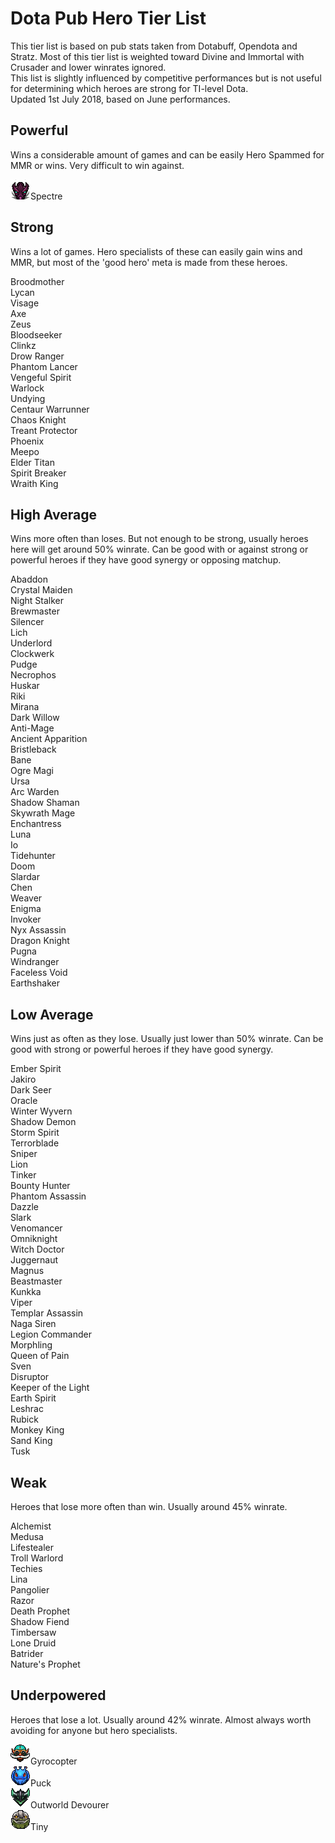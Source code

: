 # Dota Pub Hero Tier List
This tier list is based on pub stats taken from Dotabuff, Opendota and Stratz. Most of this tier list is weighted toward Divine and Immortal with Crusader and lower winrates ignored.  
This list is slightly influenced by competitive performances but is not useful for determining which heroes are strong for TI-level Dota.  
Updated 1st July 2018, based on June performances.
## Powerful
Wins a considerable amount of games and can be easily Hero Spammed for MMR or wins. Very difficult to win against.

![](/images/miniheroes/spectre.png)Spectre

## Strong
Wins a lot of games. Hero specialists of these can easily gain wins and MMR, but most of the 'good hero' meta is made from these heroes.

Broodmother  
Lycan  
Visage  
Axe  
Zeus  
Bloodseeker  
Clinkz  
Drow Ranger  
Phantom Lancer  
Vengeful Spirit  
Warlock  
Undying  
Centaur Warrunner  
Chaos Knight  
Treant Protector  
Phoenix  
Meepo  
Elder Titan  
Spirit Breaker  
Wraith King  

## High Average
Wins more often than loses. But not enough to be strong, usually heroes here will get around 50% winrate. Can be good with or against strong or powerful heroes if they have good synergy or opposing matchup.

Abaddon  
Crystal Maiden  
Night Stalker  
Brewmaster  
Silencer  
Lich  
Underlord  
Clockwerk  
Pudge  
Necrophos  
Huskar  
Riki  
Mirana  
Dark Willow  
Anti-Mage  
Ancient Apparition  
Bristleback  
Bane  
Ogre Magi  
Ursa  
Arc Warden  
Shadow Shaman  
Skywrath Mage  
Enchantress  
Luna  
Io  
Tidehunter  
Doom  
Slardar  
Chen  
Weaver  
Enigma  
Invoker  
Nyx Assassin  
Dragon Knight  
Pugna  
Windranger  
Faceless Void  
Earthshaker  

## Low Average
Wins just as often as they lose. Usually just lower than 50% winrate. Can be good with strong or powerful heroes if they have good synergy.

Ember Spirit  
Jakiro  
Dark Seer  
Oracle  
Winter Wyvern  
Shadow Demon  
Storm Spirit  
Terrorblade  
Sniper  
Lion  
Tinker  
Bounty Hunter  
Phantom Assassin  
Dazzle  
Slark  
Venomancer  
Omniknight  
Witch Doctor  
Juggernaut  
Magnus  
Beastmaster  
Kunkka  
Viper  
Templar Assassin  
Naga Siren  
Legion Commander  
Morphling  
Queen of Pain  
Sven  
Disruptor  
Keeper of the Light  
Earth Spirit  
Leshrac  
Rubick  
Monkey King  
Sand King  
Tusk  

## Weak
Heroes that lose more often than win. Usually around 45% winrate.

Alchemist  
Medusa  
Lifestealer  
Troll Warlord  
Techies  
Lina  
Pangolier  
Razor  
Death Prophet  
Shadow Fiend  
Timbersaw  
Lone Druid  
Batrider  
Nature's Prophet  

## Underpowered
Heroes that lose a lot. Usually around 42% winrate. Almost always worth avoiding for anyone but hero specialists.

![](/images/miniheroes/gyrocopter.png)Gyrocopter  
![](/images/miniheroes/puck.png)Puck  
![](/images/miniheroes/obsidian_destroyer.png)Outworld Devourer  
![](/images/miniheroes/tiny.png)Tiny  

